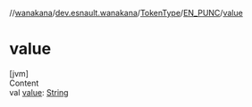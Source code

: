 //[wanakana](../../../index.md)/[dev.esnault.wanakana](../../index.md)/[TokenType](../index.md)/[EN_PUNC](index.md)/[value](value.md)



# value  
[jvm]  
Content  
val [value](value.md): [String](https://kotlinlang.org/api/latest/jvm/stdlib/kotlin/-string/index.html)  



